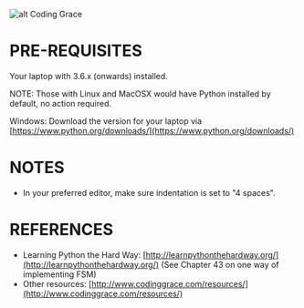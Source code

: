 ![alt Coding Grace](https://www.codinggrace.com/static/images/cg-logo.png)

# PRE-REQUISITES

Your laptop with 3.6.x (onwards) installed.

NOTE: Those with Linux and MacOSX would have Python installed by default, no action required.

Windows: Download the version for your laptop via [https://www.python.org/downloads/](https://www.python.org/downloads/)


# NOTES

- In your preferred editor, make sure indentation is set to "4 spaces".


# REFERENCES

* Learning Python the Hard Way: [http://learnpythonthehardway.org/](http://learnpythonthehardway.org/) (See Chapter 43 on one way of implementing FSM)
* Other resources: [http://www.codinggrace.com/resources/](http://www.codinggrace.com/resources/)
